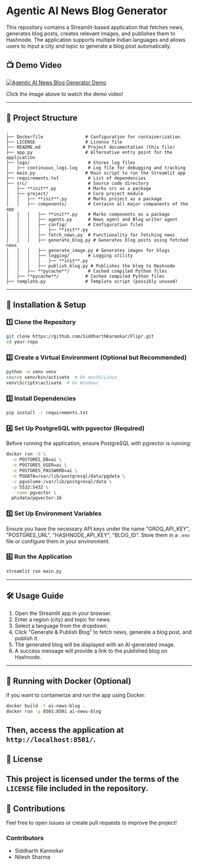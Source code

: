 # Agentic AI News Blog Generator
This repository contains a Streamlit-based application that fetches news, generates blog posts, creates relevant images, and publishes them to Hashnode. The application supports multiple Indian languages and allows users to input a city and topic to generate a blog post automatically.

## 📺 Demo Video
[![Agentic AI News Blog Generator Demo](https://img.youtube.com/vi/muD9uB3_1ao/0.jpg)](https://www.youtube.com/watch?v=muD9uB3_1ao)

Click the image above to watch the demo video!

---
## 📂 Project Structure
```
.
├── Dockerfile                # Configuration for containerization
├── LICENSE                   # License file
├── README.md                # Project documentation (this file)
├── app.py                    # Alternative entry point for the application
├── logs/                      # Stores log files
│   ├── continuous_logs.log    # Log file for debugging and tracking
├── main.py                   # Main script to run the Streamlit app
├── requirements.txt           # List of dependencies
├── src/                       # Source code directory
│   ├── **init**.py            # Marks src as a package
│   ├── project/               # Core project module
│   │   ├── **init**.py        # Marks project as a package
│   │   ├── components/        # Contains all major components of the app
│   │   │   ├── **init**.py    # Marks components as a package
│   │   │   ├── agents.py      # News agent and Blog writer agent
│   │   │   ├── config/        # Configuration files
│   │   │   │   ├── **init**.py
│   │   │   ├── fetch_news.py  # Functionality for fetching news
│   │   │   ├── generate_blog.py # Generates blog posts using fetched news
│   │   │   ├── generate_image.py # Generates images for blogs
│   │   │   ├── logging/       # Logging utility
│   │   │   │   ├── **init**.py
│   │   │   ├── publish_blog.py # Publishes the blog to Hashnode
│   │   ├── **pycache**/       # Cached compiled Python files
│   ├── **pycache**/          # Cached compiled Python files
├── template.py               # Template script (possibly unused)
```
---
## 🚀 Installation & Setup
### 1️⃣ Clone the Repository
```sh
git clone https://github.com/SiddharthKarmokar/Flipr.git
cd your-repo
```
### 2️⃣ Create a Virtual Environment (Optional but Recommended)
```sh
python -m venv venv
source venv/bin/activate  # On macOS/Linux
venv\Scripts\activate  # On Windows
```
### 3️⃣ Install Dependencies
```sh
pip install -r requirements.txt
```
### 4️⃣ Set Up PostgreSQL with pgvector (Required)
Before running the application, ensure PostgreSQL with pgvector is running:
```sh
docker run -d \
  -e POSTGRES_DB=ai \
  -e POSTGRES_USER=ai \
  -e POSTGRES_PASSWORD=ai \
  -e PGDATA=/var/lib/postgresql/data/pgdata \
  -v pgvolume:/var/lib/postgresql/data \
  -p 5532:5432 \
  --name pgvector \
  phidata/pgvector:16
```
### 5️⃣ Set Up Environment Variables
Ensure you have the necessary API keys under the name "GROQ_API_KEY", "POSTGRES_URL", "HASHNODE_API_KEY", "BLOG_ID". Store them in a `.env` file or configure them in your environment.
### 6️⃣ Run the Application
```sh
streamlit run main.py
```
---
## 🛠 Usage Guide
1. Open the Streamlit app in your browser.
2. Enter a region (city) and topic for news.
3. Select a language from the dropdown.
4. Click "Generate & Publish Blog" to fetch news, generate a blog post, and publish it.
5. The generated blog will be displayed with an AI-generated image.
6. A success message will provide a link to the published blog on Hashnode.
---
## 🐳 Running with Docker (Optional)
If you want to containerize and run the app using Docker:
```sh
docker build -t ai-news-blog .
docker run -p 8501:8501 ai-news-blog
```
Then, access the application at `http://localhost:8501/`.
---
## 📜 License
This project is licensed under the terms of the `LICENSE` file included in the repository.
---
## 🤝 Contributions
Feel free to open issues or create pull requests to improve the project!
### Contributors
- Siddharth Karmokar
- Nilesh Sharma